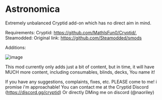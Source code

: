 # Astronomica
Extremely unbalanced Cryptid add-on which has no direct aim in mind.

Requirements: Cryptid: https://github.com/MathIsFun0/Cryptid/, Steamodded: Original link: https://github.com/Steamodded/smods

Additions:

![image](https://github.com/user-attachments/assets/47478d4a-2691-4a24-91dc-13bf5e171d5a)

This mod currently only adds just a bit of content, but in time, it will have MUCH more content, including consumables, blinds, decks, You name it!

If you have any suggestions, complaints, fixes, etc. PLEASE come to me! i promise i'm approachable!
You can contact me at the Cryptid Discord (https://discord.gg/cryptid) Or directly DMing me on discord (@naoriley)
